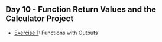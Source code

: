 ## Day 10 - Function Return Values and the Calculator Project
- [Exercise 1](https://github.com/Sissaz/python-100-days/blob/main/day-01-100/day09/the-python-dictionary.ipynb): Functions with Outputs
